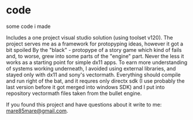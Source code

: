 # code
some code i made

Includes a one project visual studio solution (using toolset v120). The project
serves me as a framework for protopyping ideas, however it got a bit spoiled
By the "black" - protopype of a story game which kind of fails and, to worse,
grew into some parts of the "engine" part. Never the less it works as a starting
point for simple dx11 apps. To earn more understanding of systems working underneath,
I avoided using external libraries, and stayed only with dx11 and sony's vectormath.
Everything should compile and run right of the bat, and it requres only directx sdk
(I use probably the last version before it got merged into windows SDK) and I put into
repository vectormath files taken from the bullet engine.

If you found this project and have questions about it write to me: mare85mare@gmail.com.
